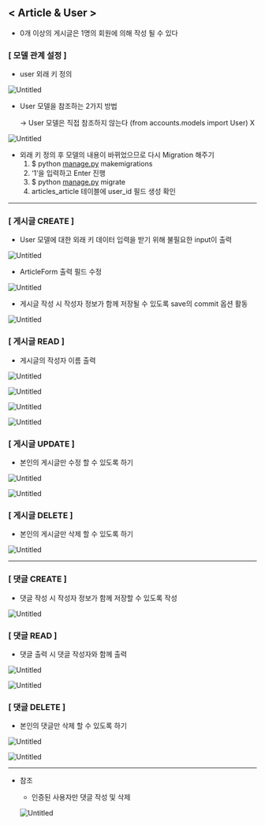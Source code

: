 ## < Article & User >

- 0개 이상의 게시글은 1명의 회원에 의해 작성 될 수 있다

### [ 모델 관계 설정 ]

- user 외래 키 정의

![Untitled](https://prod-files-secure.s3.us-west-2.amazonaws.com/d19f9ad3-44f2-4548-913d-7640fdb34526/a63f02ec-5365-4e14-8340-4afe08a995d8/Untitled.png)

- User 모델을 참조하는 2가지 방법
    
    → User 모델은 직접 참조하지 않는다 (from accounts.models import User) X
    

![Untitled](https://prod-files-secure.s3.us-west-2.amazonaws.com/d19f9ad3-44f2-4548-913d-7640fdb34526/725607fc-1a3d-461b-adda-5c98992a973f/Untitled.png)

- 외래 키 정의 후 모델의 내용이 바뀌었으므로 다시 Migration 해주기
    1. $ python [manage.py](http://manage.py) makemigrations
    2. ‘1’을 입력하고 Enter 진행
    3. $ python [manage.py](http://manage.py) migrate
    4. articles_article 테이블에 user_id 필드 생성 확인

---

### [ 게시글 CREATE ]

- User 모델에 대한 외래 키 데이터 입력을 받기 위해 불필요한 input이 출력

![Untitled](https://prod-files-secure.s3.us-west-2.amazonaws.com/d19f9ad3-44f2-4548-913d-7640fdb34526/d1109102-5cce-4bd1-819d-b62a2d7dd1e6/Untitled.png)

- ArticleForm 출력 필드 수정

![Untitled](https://prod-files-secure.s3.us-west-2.amazonaws.com/d19f9ad3-44f2-4548-913d-7640fdb34526/747a69d4-850e-4f8b-8f17-1c6a5a01f023/Untitled.png)

- 게시글 작성 시 작성자 정보가 함께 저장될 수 있도록 save의 commit 옵션 활동

![Untitled](https://prod-files-secure.s3.us-west-2.amazonaws.com/d19f9ad3-44f2-4548-913d-7640fdb34526/592ccbdb-a397-447c-a138-d294e6344cbc/Untitled.png)

### [ 게시글 READ ]

- 게시글의 작성자 이름 출력

![Untitled](https://prod-files-secure.s3.us-west-2.amazonaws.com/d19f9ad3-44f2-4548-913d-7640fdb34526/4fbfbc94-79a7-4518-869f-0fc58fb64b50/Untitled.png)

![Untitled](https://prod-files-secure.s3.us-west-2.amazonaws.com/d19f9ad3-44f2-4548-913d-7640fdb34526/5b6c0692-b26f-4f0b-a93a-78b9223fe203/Untitled.png)

![Untitled](https://prod-files-secure.s3.us-west-2.amazonaws.com/d19f9ad3-44f2-4548-913d-7640fdb34526/2c318174-ee97-471c-9622-a90f33156548/Untitled.png)

![Untitled](https://prod-files-secure.s3.us-west-2.amazonaws.com/d19f9ad3-44f2-4548-913d-7640fdb34526/b6e79e9f-b7f3-4495-aea5-2ed9745aa55d/Untitled.png)

### [ 게시글 UPDATE ]

- 본인의 게시글만 수정 할 수 있도록 하기

![Untitled](https://prod-files-secure.s3.us-west-2.amazonaws.com/d19f9ad3-44f2-4548-913d-7640fdb34526/de2ea202-ada9-4e12-8651-f4130998f8f6/Untitled.png)

![Untitled](https://prod-files-secure.s3.us-west-2.amazonaws.com/d19f9ad3-44f2-4548-913d-7640fdb34526/7a018010-02d6-40b6-bbda-dfe03b8fad34/Untitled.png)

### [ 게시글 DELETE ]

- 본인의 게시글만 삭제 할 수 있도록 하기

![Untitled](https://prod-files-secure.s3.us-west-2.amazonaws.com/d19f9ad3-44f2-4548-913d-7640fdb34526/5120de5b-2336-44bf-bae6-43f9a9b275b7/Untitled.png)

---

### [ 댓글 CREATE ]

- 댓글 작성 시 작성자 정보가 함께 저장할 수 있도록 작성

![Untitled](https://prod-files-secure.s3.us-west-2.amazonaws.com/d19f9ad3-44f2-4548-913d-7640fdb34526/a69bc81a-264c-44ee-b92e-4ba5f8b14862/Untitled.png)

### [ 댓글 READ ]

- 댓글 출력 시 댓글 작성자와 함께 출력

![Untitled](https://prod-files-secure.s3.us-west-2.amazonaws.com/d19f9ad3-44f2-4548-913d-7640fdb34526/c066ca9f-4eab-4512-9a9e-dcec7998dca6/Untitled.png)

![Untitled](https://prod-files-secure.s3.us-west-2.amazonaws.com/d19f9ad3-44f2-4548-913d-7640fdb34526/f9a39625-1efd-4863-88ad-9a22301bb645/Untitled.png)

### [ 댓글 DELETE ]

- 본인의 댓글만 삭제 할 수 있도록 하기

![Untitled](https://prod-files-secure.s3.us-west-2.amazonaws.com/d19f9ad3-44f2-4548-913d-7640fdb34526/96325fca-8a89-4aa3-8343-f1d89109106b/Untitled.png)

![Untitled](https://prod-files-secure.s3.us-west-2.amazonaws.com/d19f9ad3-44f2-4548-913d-7640fdb34526/43980641-b749-4b42-9108-420ac731732d/Untitled.png)

---

- 참조
    - 인증된 사용자만 댓글 작성 및 삭제
    
    ![Untitled](https://prod-files-secure.s3.us-west-2.amazonaws.com/d19f9ad3-44f2-4548-913d-7640fdb34526/78483f14-570a-43f0-9f53-fc31486e67c3/Untitled.png)